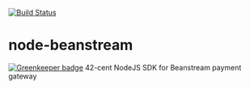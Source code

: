 [![Build Status](https://travis-ci.org/continuous-software/node-beanstream.svg?branch=master)](https://travis-ci.org/continuous-software/node-beanstream)

# node-beanstream

[![Greenkeeper badge](https://badges.greenkeeper.io/continuous-software/node-beanstream.svg)](https://greenkeeper.io/)
42-cent NodeJS SDK for Beanstream payment gateway

